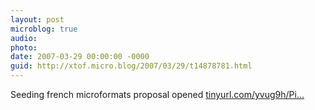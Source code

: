 ```yaml
---
layout: post
microblog: true
audio: 
photo: 
date: 2007-03-29 00:00:00 -0000
guid: http://xtof.micro.blog/2007/03/29/t14878781.html
---
```

Seeding french microformats proposal opened [tinyurl.com/yvug9h/Pi...](http://tinyurl.com/yvug9h/PinkoMarketing/MicroFormateurs)
